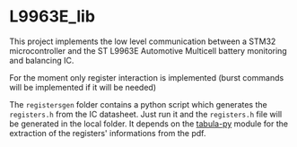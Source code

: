 # L9963E_lib

This project implements the low level communication between a STM32 microcontroller and the ST L9963E Automotive Multicell battery monitoring and balancing IC.

For the moment only register interaction is implemented (burst commands will be implemented if it will be needed)

The ```registersgen``` folder contains a python script which generates the ```registers.h``` from the IC datasheet. Just run it and the ```registers.h``` file will be generated in the local folder. It depends on the [tabula-py](https://github.com/chezou/tabula-py/) module for the extraction of the registers' informations from the pdf.